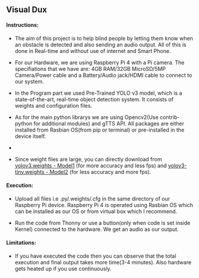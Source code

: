 ## Visual Dux

#### Instructions:

* The aim of this project is to help blind people by letting them know when an obstacle is detected and also sending an audio output. All of this is done in Real-time and without use of internet and Smart Phone.

* For our Hardware, we are using Raspberry Pi 4 with a Pi camera. The specifiations that we have are: 4GB RAM/32GB MicroSD/5MP Camera/Power cable and a Battery/Audio jack/HDMI cable to connect to our system.

* In the Program part we used Pre-Trained YOLO v3 model, which is a state-of-the-art, real-time object detection system. It consists of weights and configuration files.

* As for the main python librarys we are using Opencv2(Use contrib-python for additional modules) and gTTS API. All packages are either installed from Rasbian OS(from pip or terminal) or pre-installed in the device itself.
* 
* Since weight files are large, you can directly download from [yolov3.weights - Model1](https://pjreddie.com/media/files/yolov3.weights) (for more accuracy and less fps) and [yolov3-tiny.weights - Model2](https://pjreddie.com/media/files/yolov3-tiny.weights) (for less accuracy and more fps).

#### Execution:

* Upload all files i.e .py/.weights/.cfg in the same directory of our Raspberry Pi device.
Raspberry Pi 4 is operated using Rasbian OS which can be installed as our OS or from virtual box which I recommend.

* Run the code from Thonny or use a button(only when code is set inside Kernel) connected to the hardware. We get an audio as our output.

#### Limitations:

* If you have executed the code then you can observe that the total execution and final output takes more time(3-4 minutes). Also hardware gets heated up if you use continuously.
